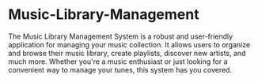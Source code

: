 # Music-Library-Management
The Music Library Management System is a robust and user-friendly application for managing your music collection. It allows users to organize and browse their music library, create playlists, discover new artists, and much more. Whether you're a music enthusiast or just looking for a convenient way to manage your tunes, this system has you covered.
